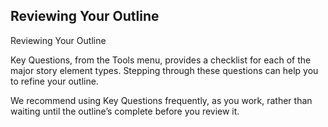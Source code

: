 ## Reviewing Your Outline ##
Reviewing Your Outline <br/>

Key Questions, from the Tools menu, provides a checklist for each of the major story element types. Stepping through these questions can help you to refine your outline. <br/>

We recommend using Key Questions frequently, as you work, rather than waiting until the outline’s complete before you review it. <br/>

